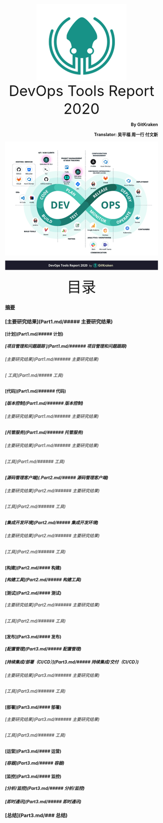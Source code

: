 <div align='center'>
  <img src=images/gitkraken_icon.png/>
</div>
<div align='center'><font size='70'>DevOps Tools Report 2020</font></div>
<p align="right"><b>By GitKraken</b></p>
<p align="right"><b>Translator: 吴平福 周一行 付文新</b></p>

![0-2](images/tools_chain.png)

![0-3](images/page_front.png)
<div align='center' ><font size='35'>目录</font></div>

### [摘要](Part1.md/###摘要)

### [主要研究结果](Part1.md/##### 主要研究结果)

#### [计划](Part1.md/##### 计划)

##### [项目管理和问题跟踪 ](Part1.md/###### 项目管理和问题跟踪)

###### [主要研究结果](Part1.md/###### 主要研究结果)

###### [ 工具](Part1.md/##### 工具)

#### [代码](Part1.md/###### 代码)

##### [版本控制](Part1.md/###### 版本控制)

###### [主要研究结果](Part1.md/###### 主要研究结果)

##### [托管服务](Part1.md/###### 托管服务)

###### [主要研究结果](Part1.md/###### 主要研究结果)

###### [工具](Part1.md/###### 工具)

##### [源码管理客户端](.Part2.md/##### 源码管理客户端)

###### [主要研究结果](Part2.md/###### 主要研究结果)

###### [工具](Part2.md/###### 工具)

##### [集成开发环境](Part2.md/##### 集成开发环境)

###### [主要研究结果](Part2.md/###### 主要研究结果)

###### [工具](Part2.md/###### 工具)

#### [构建](Part2.md/#### 构建)

##### [构建工具](Part2.md/##### 构建工具)

#### [测试](Part2.md/#### 测试)

###### [主要研究结果](Part2.md/###### 主要研究结果)

###### [工具](Part2.md/###### 工具)

#### [发布](Part3.md/#### 发布)

##### [配置管理](Part3.md/##### 配置管理)

##### [持续集成/部署（CI/CD）](Part3.md/##### 持续集成/交付（CI/CD）)

###### [主要研究结果](Part3.md/###### 主要研究结果)

###### [工具](Part3.md/###### 工具)

#### [部署](Part3.md/#### 部署)

###### [主要研究结果](Part3.md/###### 主要研究结果)

###### [工具](Part3.md/###### 工具)

#### [运营](Part3.md/#### 运营)

##### [容器](Part3.md/##### 容器)

#### [监控](Part3.md/#### 监控)

##### [分析/监控](Part3.md/##### 分析/监控)

##### [即时通讯](Part3.md/##### 即时通讯)

### [总结](Part3.md/### 总结)


